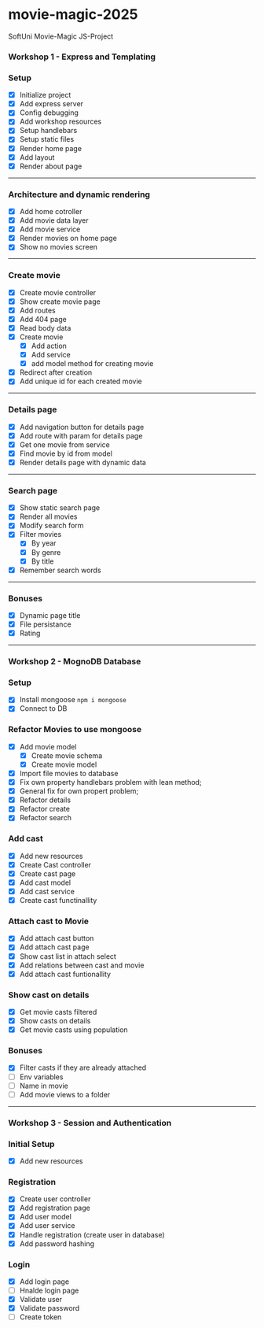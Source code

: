 # movie-magic-2025

SoftUni Movie-Magic JS-Project

### Workshop 1 - Express and Templating

### Setup
- [x] Initialize project
- [x] Add express server
- [x] Config debugging
- [x] Add workshop resources
- [x] Setup handlebars
- [x] Setup static files
- [x] Render home page
- [x] Add layout
- [x] Render about page

---

### Architecture and dynamic rendering

- [x] Add home cotroller
- [x] Add movie data layer
- [x] Add movie service
- [x] Render movies on home page
- [x] Show no movies screen

---

### Create movie

- [x] Create movie controller
- [x] Show create movie page
- [x] Add routes
- [x] Add 404 page
- [x] Read body data
- [x] Create movie
  - [x] Add action
  - [x] Add service
  - [x] add model method for creating movie
- [x] Redirect after creation
- [x] Add unique id for each created movie

---

### Details page

- [x] Add navigation button for details page
- [x] Add route with param for details page
- [x] Get one movie from service
- [x] Find movie by id from model
- [x] Render details page with dynamic data

---

### Search page

- [x] Show static search page
- [x] Render all movies
- [x] Modify search form
- [x] Filter movies
  - [x] By year
  - [x] By genre
  - [x] By title
- [x] Remember search words

---

### Bonuses

- [x] Dynamic page title
- [x] File persistance
- [x] Rating

--- 

### Workshop 2 - MognoDB Database

### Setup
- [x] Install mongoose `npm i mongoose`
- [x] Connect to DB

### Refactor Movies to use mongoose
- [x] Add movie model
  - [x] Create movie schema
  - [x] Create movie model
- [x] Import file movies to database
- [x] Fix own property handlebars problem with lean method;
- [x] General fix for own propert problem;
- [x] Refactor details
- [x] Refactor create
- [x] Refactor search

### Add cast 
- [x] Add new resources
- [x] Create Cast controller
- [x] Create cast page
- [x] Add cast model
- [x] Add cast service
- [x] Create cast functinallity

### Attach cast to Movie
- [x] Add attach cast button
- [x] Add attach cast page
- [x] Show cast list in attach select
- [x] Add relations between cast and movie
- [x] Add attach cast funtionallity

### Show cast on details
- [x] Get movie casts filtered
- [x] Show casts on details
- [x] Get movie casts using population

### Bonuses
- [x] Filter casts if they are already attached
- [ ] Env variables
- [ ] Name in movie
- [ ] Add movie views to a folder

---
### Workshop 3 - Session and Authentication

### Initial Setup
- [x] Add new resources

### Registration
- [x] Create user controller
- [x] Add registration page
- [x] Add user model
- [x] Add user service
- [x] Handle registration (create user in database)
- [x] Add password hashing

### Login

- [x] Add login page
- [ ] Hnalde login page
- [x] Validate user
- [x] Validate password
- [ ] Create token